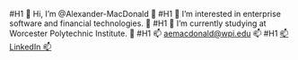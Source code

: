 #H1 👋 Hi, I’m @Alexander-MacDonald 👋
#H1 👀 I’m interested in enterprise software and financial technologies. 👀
#H1 🌱 I’m currently studying at Worcester Polytechnic Institute. 🌱
#H1 📫 aemacdonald@wpi.edu 📫
#H1 [📫 LinkedIn 📫](https://www.linkedin.com/in/alexander-macdonald-39a556235/)

